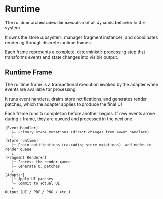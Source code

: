 # Runtime

The runtime orchestrates the execution of all dynamic behavior in the system.

It owns the store subsystem, manages fragment instances, and coordinates rendering 
through discrete runtime frames.

Each frame represents a complete, deterministic processing step that transforms events 
and state changes into visible output.

## Runtime Frame

The runtime frame is a transactional execution invoked by the adapter 
when events are available for processing.

It runs event handlers, drains store notifications, and generates render patches, 
which the adapter applies to produce the final UI.

Each frame runs to completion before another begins.
If new events arrive during a frame, they are queued and processed in the next one.

```text
[Event Handler]
   ├─ Primary store mutations (direct changes from event handlers)
   ↓
[Store runtime] 
   ├─ Drain notifications (cascading store mutations), add nodes to render queue
   ↓
[Fragment Renderer]
   ├─ Process the render queue
   ├─ Generate UI patches
   ↓
[Adapter]
   ├─ Apply UI patches
   └─ Commit to actual UI
   ↓
Output (UI / PDF / PNG / etc.)
```